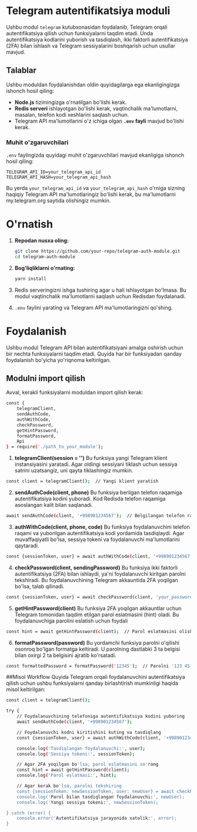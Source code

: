 # Telegram autentifikatsiya moduli

Ushbu modul `telegram` kutubxonasidan foydalanib, Telegram orqali autentifikatsiya qilish uchun funksiyalarni taqdim etadi. Unda autentifikatsiya kodlarini yuborish va tasdiqlash, ikki faktorli autentifikatsiya (2FA) bilan ishlash va Telegram sessiyalarini boshqarish uchun usullar mavjud.

## Talablar

Ushbu moduldan foydalanishdan oldin quyidagilarga ega ekanligingizga ishonch hosil qiling:

- **Node.js** tizimingizga o'rnatilgan bo'lishi kerak.
- **Redis serveri** ishlayotgan bo'lishi kerak, vaqtinchalik ma'lumotlarni, masalan, telefon kodi xeshlarini saqlash uchun.
- Telegram API ma'lumotlarini o'z ichiga olgan **`.env` fayli** mavjud bo'lishi kerak.

### Muhit o'zgaruvchilari

`.env` faylingizda quyidagi muhit o'zgaruvchilari mavjud ekanligiga ishonch hosil qiling:

```plaintext
TELEGRAM_API_ID=your_telegram_api_id
TELEGRAM_API_HASH=your_telegram_api_hash
```
Bu yerda `your_telegram_api_id` va `your_telegram_api_hash` o'rniga sizning haqiqiy Telegram API ma'lumotlaringiz bo'lishi kerak, bu ma'lumotlarni my.telegram.org saytida olishingiz mumkin.

# O'rnatish

1. **Repodan nusxa oling:**

   ```bash
   git clone https://github.com/your-repo/telegram-auth-module.git
   cd telegram-auth-module

2. **Bog'liqliklarni o'rnating:**

   ```bash
   yarn install

3. Redis serveringizni ishga tushiring agar u hali ishlayotgan bo'lmasa. Bu modul vaqtinchalik ma'lumotlarni saqlash uchun Redisdan foydalanadi.

4. `.env` faylini yarating va Telegram API ma'lumotlaringizni qo'shing.

# Foydalanish
Ushbu modul Telegram API bilan autentifikatsiyani amalga oshirish uchun bir nechta funksiyalarni taqdim etadi. Quyida har bir funksiyadan qanday foydalanish bo'yicha yo'riqnoma keltirilgan.

## Modulni import qilish
Avval, kerakli funksiyalarni moduldan import qilish kerak:

```bash
const {
    telegramClient,
    sendAuthCode,
    authWithCode,
    checkPassword,
    getHintPassword,
    formatPassword,
    Api
} = require('./path_to_your_module');
```

1. **telegramClient(session = '')**
Bu funksiya yangi Telegram klient instansiyasini yaratadi. Agar oldingi sessiyani tiklash uchun sessiya satrini uzatsangiz, uni qayta tiklashingiz mumkin.
```bash
const client = telegramClient();  // Yangi klient yaratish
```
2. **sendAuthCode(client, phone)**
Bu funksiya berilgan telefon raqamiga autentifikatsiya kodini yuboradi. Kod Redisda telefon raqamiga asoslangan kalit bilan saqlanadi.
```bash
await sendAuthCode(client, '+998901234567');  // Belgilangan telefon raqamiga kod yuborish
```
3. **authWithCode(client, phone, code)**
Bu funksiya foydalanuvchini telefon raqami va yuborilgan autentifikatsiya kodi yordamida tasdiqlaydi. Agar muvaffaqiyatli bo'lsa, sessiya tokeni va foydalanuvchi ma'lumotlarini qaytaradi.
```bash
const {sessionToken, user} = await authWithCode(client, '+998901234567', '12345');  // Foydalanuvchini tasdiqlash
```
4. **checkPassword(client, sendingPassword)**
Bu funksiya ikki faktorli autentifikatsiya (2FA) bilan ishlaydi, ya'ni foydalanuvchi kiritgan parolni tekshiradi. Bu foydalanuvchining Telegram akkauntida 2FA yoqilgan bo'lsa, talab qilinadi.
```bash
const {sessionToken, user} = await checkPassword(client, 'your_password');  // 2FA parolini tekshirish
```
5. **getHintPassword(client)**
Bu funksiya 2FA yoqilgan akkauntlar uchun Telegram tomonidan taqdim etilgan parol eslatmasini (hint) oladi. Bu foydalanuvchiga parolini eslatish uchun foydali
```bash
const hint = await getHintPassword(client);  // Parol eslatmasini olish
```
6. **formatPassword(password)**
Bu yordamchi funksiya parolni o'qilishi osonroq bo'lgan formatga keltiradi. U parolning dastlabki 3 ta belgisi bilan oxirgi 2 ta belgisini ajratib ko'rsatadi.
  ```bash
const formattedPassword = formatPassword('12345');  // Parolni '123 45' tarzida formatlash
```

##Misol Workflow
Quyida Telegram orqali foydalanuvchini autentifikatsiya qilish uchun ushbu funksiyalarni qanday birlashtirish mumkinligi haqida misol keltirilgan:
```bash
const client = telegramClient();

try {
    // Foydalanuvchining telefoniga autentifikatsiya kodini yuboring
    await sendAuthCode(client, '+998901234567');

    // Foydalanuvchi kodni kiritishini kuting va tasdiqlang
    const {sessionToken, user} = await authWithCode(client, '+998901234567', '12345');

    console.log('Tasdiqlangan foydalanuvchi:', user);
    console.log('Sessiya tokeni:', sessionToken);

    // Agar 2FA yoqilgan bo'lsa, parol eslatmasini so'rang
    const hint = await getHintPassword(client);
    console.log('Parol eslatmasi:', hint);

    // Agar kerak bo'lsa, parolni tekshiring
    const {sessionToken: newSessionToken, user: newUser} = await checkPassword(client, 'your_password');
    console.log('Parol bilan tasdiqlangan foydalanuvchi:', newUser);
    console.log('Yangi sessiya tokeni:', newSessionToken);

} catch (error) {
    console.error('Autentifikatsiya jarayonida xatolik:', error);
}
```

